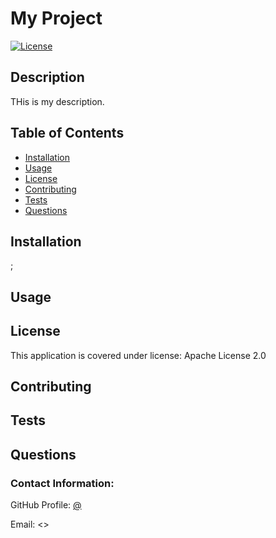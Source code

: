 # My Project

[![License](https://img.shields.io/badge/License-Apache%202.0-blue.svg)](https://opensource.org/licenses/Apache-2.0)

## Description

THis is my description.

## Table of Contents
* [Installation](#installation)
* [Usage](#usage)
* [License](#license)
* [Contributing](#contributing)
* [Tests](#tests)
* [Questions](#questions)

## Installation
;

## Usage


## License
This application is covered under license: Apache License 2.0

## Contributing


## Tests


## Questions
### Contact Information:

GitHub Profile: [@](http://github.com/)

Email: <>
    